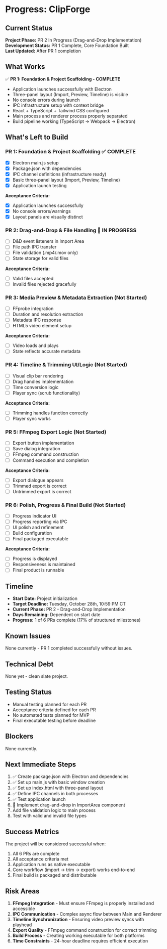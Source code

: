 # Progress: ClipForge

## Current Status

**Project Phase:** PR 2 In Progress (Drag-and-Drop Implementation)  
**Development Status:** PR 1 Complete, Core Foundation Built  
**Last Updated:** After PR 1 completion

## What Works

✅ **PR 1: Foundation & Project Scaffolding - COMPLETE**
- Application launches successfully with Electron
- Three-panel layout (Import, Preview, Timeline) is visible
- No console errors during launch
- IPC infrastructure setup with context bridge
- React + TypeScript + Tailwind CSS configured
- Main process and renderer process properly separated
- Build pipeline working (TypeScript → Webpack → Electron)

## What's Left to Build

### PR 1: Foundation & Project Scaffolding ✅ COMPLETE
- [x] Electron main.js setup
- [x] Package.json with dependencies
- [x] IPC channel definitions (infrastructure ready)
- [x] Basic three-panel layout (Import, Preview, Timeline)
- [x] Application launch testing

**Acceptance Criteria:**
- [x] Application launches successfully
- [x] No console errors/warnings
- [x] Layout panels are visually distinct

### PR 2: Drag-and-Drop & File Handling 🚧 IN PROGRESS
- [ ] D&D event listeners in Import Area
- [ ] File path IPC transfer
- [ ] File validation (.mp4/.mov only)
- [ ] State storage for valid files

**Acceptance Criteria:**
- [ ] Valid files accepted
- [ ] Invalid files rejected gracefully

### PR 3: Media Preview & Metadata Extraction (Not Started)
- [ ] FFprobe integration
- [ ] Duration and resolution extraction
- [ ] Metadata IPC response
- [ ] HTML5 video element setup

**Acceptance Criteria:**
- [ ] Video loads and plays
- [ ] State reflects accurate metadata

### PR 4: Timeline & Trimming UI/Logic (Not Started)
- [ ] Visual clip bar rendering
- [ ] Drag handles implementation
- [ ] Time conversion logic
- [ ] Player sync (scrub functionality)

**Acceptance Criteria:**
- [ ] Trimming handles function correctly
- [ ] Player sync works

### PR 5: FFmpeg Export Logic (Not Started)
- [ ] Export button implementation
- [ ] Save dialog integration
- [ ] FFmpeg command construction
- [ ] Command execution and completion

**Acceptance Criteria:**
- [ ] Export dialogue appears
- [ ] Trimmed export is correct
- [ ] Untrimmed export is correct

### PR 6: Polish, Progress & Final Build (Not Started)
- [ ] Progress indicator UI
- [ ] Progress reporting via IPC
- [ ] UI polish and refinement
- [ ] Build configuration
- [ ] Final packaged executable

**Acceptance Criteria:**
- [ ] Progress is displayed
- [ ] Responsiveness is maintained
- [ ] Final product is runnable

## Timeline

- **Start Date:** Project initialization
- **Target Deadline:** Tuesday, October 28th, 10:59 PM CT
- **Current Phase:** PR 2 - Drag-and-Drop Implementation
- **Days Remaining:** Dependent on start date
- **Progress:** 1 of 6 PRs complete (17% of structured milestones)

## Known Issues

None currently - PR 1 completed successfully without issues.

## Technical Debt

None yet - clean slate project.

## Testing Status

- Manual testing planned for each PR
- Acceptance criteria defined for each PR
- No automated tests planned for MVP
- Final executable testing before deadline

## Blockers

None currently.

## Next Immediate Steps

1. ✅ Create package.json with Electron and dependencies
2. ✅ Set up main.js with basic window creation
3. ✅ Set up index.html with three-panel layout
4. ✅ Define IPC channels in both processes
5. ✅ Test application launch
6. 🚧 Implement drag-and-drop in ImportArea component
7. Add file validation logic to main process
8. Test with valid and invalid file types

## Success Metrics

The project will be considered successful when:
1. All 6 PRs are complete
2. All acceptance criteria met
3. Application runs as native executable
4. Core workflow (import → trim → export) works end-to-end
5. Final build is packaged and distributable

## Risk Areas

1. **FFmpeg Integration** - Must ensure FFmpeg is properly installed and accessible
2. **IPC Communication** - Complex async flow between Main and Renderer
3. **Timeline Synchronization** - Ensuring video preview syncs with playhead
4. **Export Quality** - FFmpeg command construction for correct trimming
5. **Build Process** - Creating working executable for both platforms
6. **Time Constraints** - 24-hour deadline requires efficient execution

